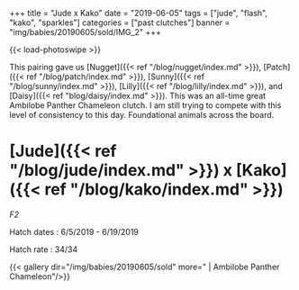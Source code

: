 +++
title = "Jude x Kako"
date = "2019-06-05"
tags = ["jude", "flash", "kako", "sparkles"]
categories = ["past clutches"]
banner = "img/babies/20190605/sold/IMG_2"
+++

{{< load-photoswipe >}}

This pairing gave us [Nugget]({{< ref "/blog/nugget/index.md" >}}), [Patch]({{< ref "/blog/patch/index.md" >}}), [Sunny]({{< ref "/blog/sunny/index.md" >}}), [Lilly]({{< ref "/blog/lilly/index.md" >}}), and [Daisy]({{< ref "blog/daisy/index.md" >}}). This was an all-time great Ambilobe Panther Chameleon clutch. I am still trying to compete with this level of consistency to this day. Foundational animals across the board.

# [Jude]({{< ref "/blog/jude/index.md" >}}) x [Kako]({{< ref "/blog/kako/index.md" >}}) 
*F2*

Hatch dates
: 6/5/2019 - 6/19/2019

Hatch rate
: 34/34

{{< gallery dir="/img/babies/20190605/sold" more=" | Ambilobe Panther Chameleon"/>}}